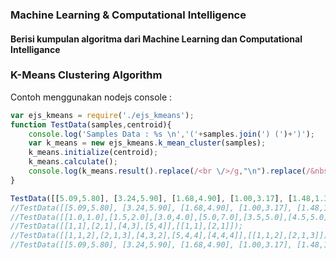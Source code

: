 ### Machine Learning & Computational Intelligence
#### Berisi kumpulan algoritma dari Machine Learning dan Computational Intelligance

### K-Means Clustering Algorithm

Contoh menggunakan nodejs console :

```javascript
var ejs_kmeans = require('./ejs_kmeans');
function TestData(samples,centroid){
	console.log('Samples Data : %s \n','('+samples.join(') (')+')');
	var k_means = new ejs_kmeans.k_mean_cluster(samples);
	k_means.initialize(centroid);
	k_means.calculate();
	console.log(k_means.result().replace(/<br \/>/g,"\n").replace(/&nbsp;/g,' ').replace(/<\/?strong>/g,''));
}

TestData([[5.09,5.80], [3.24,5.90], [1.68,4.90], [1.00,3.17], [1.48,1.38], [2.91,0.20], [4.76,0.10], [6.32,1.10], [7.00,2.83], [6.52,4.62]],[[1.48,1.38],[4.76,0.10]]);
//TestData([[5.09,5.80], [3.24,5.90], [1.68,4.90], [1.00,3.17], [1.48,1.38], [2.91,0.20], [4.76,0.10], [6.32,1.10], [7.00,2.83], [6.52,4.62]],[[5.09,5.80], [3.24,5.90]]);
//TestData([[1.0,1.0],[1.5,2.0],[3.0,4.0],[5.0,7.0],[3.5,5.0],[4.5,5.0],[3.5,4.5]],[[1,1],[5,7]]);
//TestData([[1,1],[2,1],[4,3],[5,4]],[[1,1],[2,1]]);
//TestData([[1,1,2],[2,1,3],[4,3,2],[5,4,4],[4,4,4]],[[1,1,2],[2,1,3]]);
//TestData([[5.09,5.80], [3.24,5.90], [1.68,4.90], [1.00,3.17], [1.48,1.38], [2.91,0.20], [4.76,0.10], [6.32,1.10], [7.00,2.83], [6.52,4.62]],[[5.09,5.80], [3.24,5.90], [1.68,4.90]]);
```